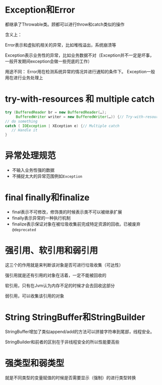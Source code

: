 # Exception和Error

都继承了Throwable类。顾都可以进行throw和catch类似的操作

含义上：

Error表示和虚拟机相关的异常，比如堆栈溢出，系统崩溃等

Exception表示业务性的异常，比如业务数据不对（Exception并不一定是坏事，一般开发期间exception会做一些兜底的工作）

用途不同：
Error用在检测系统异常的情况并进行通知的条件下。
Exception一般用在进行业务处理上

# try-with-resources 和 multiple catch

```java
try (BufferedReader br = new BufferedReader(…);
     BufferedWriter writer = new BufferedWriter(…)) {// Try-with-resources
// do something
catch ( IOException | XEception e) {// Multiple catch
   // Handle it
}

```

# 异常处理规范

+ 不输入业务性强的数据
+ 不捕捉太大的异常范围例如`Exception`


# final finally和finalize

+ final表示不可修改，修饰类的时候表示类不可以被继承扩展
+ finally表示异常的一种执行机制
+ finalize表示保证对象在被垃圾收集前完成特定资源的回收。已被废弃`@deprecated`


# 强引用、软引用和弱引用
这三个的作用就是来判断该对象是否可进行垃圾收集（可达性）

强引用就是还有引用的对象在活着，一定不能被回收的

软引用，只有在Jvm认为内存不足的时候才会去回收这部分

弱引用，可以收集该引用的对象

# String StringBuffer和StringBuilder


StringBuffer增加了类似append/add的方法可以拼接字符串到尾部，线程安全。

StringBuilder和前者的区别在于非线程安全的所以性能要高些


# 强类型和弱类型

就是不同类型的变量赋值的时候是否需要显示（强制）的进行类型转换

